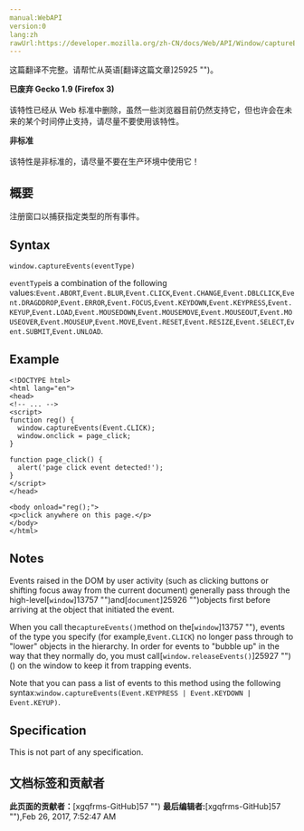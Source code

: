 ```yaml
---
manual:WebAPI
version:0
lang:zh
rawUrl:https://developer.mozilla.org/zh-CN/docs/Web/API/Window/captureEvents
---
```




这篇翻译不完整。请帮忙从英语[翻译这篇文章]25925 "")。






**已废弃 Gecko 1.9 (Firefox 3)**<br></br>该特性已经从 Web 标准中删除，虽然一些浏览器目前仍然支持它，但也许会在未来的某个时间停止支持，请尽量不要使用该特性。





**非标准**<br></br>该特性是非标准的，请尽量不要在生产环境中使用它！




## 概要<a name="Summary"></a>


注册窗口以捕获指定类型的所有事件。


## Syntax<a name="Syntax"></a>

```
window.captureEvents(eventType) 

```


`eventType`is a combination of the following values:`Event.ABORT`,`Event.BLUR`,`Event.CLICK`,`Event.CHANGE`,`Event.DBLCLICK`,`Event.DRAGDDROP`,`Event.ERROR`,`Event.FOCUS`,`Event.KEYDOWN`,`Event.KEYPRESS`,`Event.KEYUP`,`Event.LOAD`,`Event.MOUSEDOWN`,`Event.MOUSEMOVE`,`Event.MOUSEOUT`,`Event.MOUSEOVER`,`Event.MOUSEUP`,`Event.MOVE`,`Event.RESET`,`Event.RESIZE`,`Event.SELECT`,`Event.SUBMIT`,`Event.UNLOAD`.


## Example<a name="Example"></a>

```
<!DOCTYPE html>
<html lang="en">
<head>
<!-- ... -->
<script>
function reg() {
  window.captureEvents(Event.CLICK);
  window.onclick = page_click;
}

function page_click() {
  alert('page click event detected!');
}
</script>
</head>

<body onload="reg();">
<p>click anywhere on this page.</p>
</body>
</html>
```

## Notes<a name="Notes"></a>


Events raised in the DOM by user activity (such as clicking buttons or shifting focus away from the current document) generally pass through the high-level[`window`]13757 "")and[`document`]25926 "")objects first before arriving at the object that initiated the event.



When you call the`captureEvents()`method on the[`window`]13757 ""), events of the type you specify (for example,`Event.CLICK`) no longer pass through to &quot;lower&quot; objects in the hierarchy. In order for events to &quot;bubble up&quot; in the way that they normally do, you must call[`window.releaseEvents()`]25927 "")(<i></i>) on the window to keep it from trapping events.



Note that you can pass a list of events to this method using the following syntax:`window.captureEvents(Event.KEYPRESS | Event.KEYDOWN | Event.KEYUP)`.


## Specification<a name="Specification"></a>


This is not part of any specification.




## 文档标签和贡献者
**此页面的贡献者：**[xgqfrms-GitHub]57 "")
**最后编辑者:**[xgqfrms-GitHub]57 ""),<time>Feb 26, 2017, 7:52:47 AM</time>


